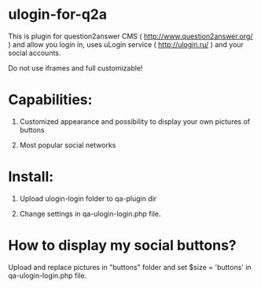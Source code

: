 ulogin-for-q2a
==============
This is plugin for question2answer CMS ( http://www.question2answer.org/ ) and allow you login in, uses uLogin service ( http://ulogin.ru/ )  and your social accounts.

Do not use iframes and full customizable!

Capabilities:
==============
1) Customized appearance and possibility to display your own pictures of buttons

2) Most popular social networks

Install:
==============
1) Upload ulogin-login folder to qa-plugin dir

2) Change settings in qa-ulogin-login.php file.

How to display my social buttons?
==============
Upload and replace pictures in "buttons" folder and set $size = 'buttons' in qa-ulogin-login.php file. 
